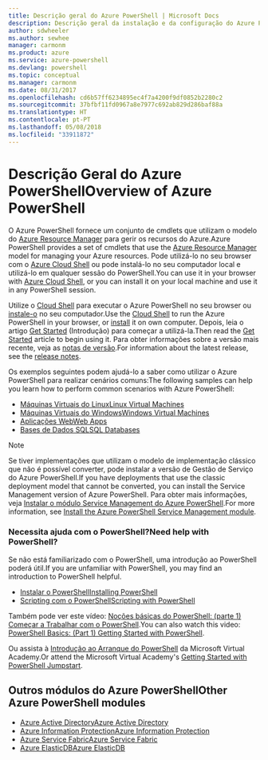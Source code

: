```yaml
---
title: Descrição geral do Azure PowerShell | Microsoft Docs
description: Descrição geral da instalação e da configuração do Azure PowerShell.
author: sdwheeler
ms.author: sewhee
manager: carmonm
ms.product: azure
ms.service: azure-powershell
ms.devlang: powershell
ms.topic: conceptual
ms.manager: carmonm
ms.date: 08/31/2017
ms.openlocfilehash: cd6b57ff6234895ec4f7a4200f9df0852b2280c2
ms.sourcegitcommit: 37bfbf11fd0967a8e7977c692ab829d286baf88a
ms.translationtype: HT
ms.contentlocale: pt-PT
ms.lasthandoff: 05/08/2018
ms.locfileid: "33911872"
---
```

# <a name="overview-of-azure-powershell"></a><span data-ttu-id="b5be0-103">Descrição Geral do Azure PowerShell</span><span class="sxs-lookup"><span data-stu-id="b5be0-103">Overview of Azure PowerShell</span></span>

<span data-ttu-id="b5be0-104">O Azure PowerShell fornece um conjunto de cmdlets que utilizam o modelo do [Azure Resource Manager](/azure/azure-resource-manager/resource-group-overview) para gerir os recursos do Azure.</span><span class="sxs-lookup"><span data-stu-id="b5be0-104">Azure PowerShell provides a set of cmdlets that use the [Azure Resource Manager](/azure/azure-resource-manager/resource-group-overview) model for managing your Azure resources.</span></span> <span data-ttu-id="b5be0-105">Pode utilizá-lo no seu browser com o [Azure Cloud Shell](/azure/cloud-shell/overview) ou pode instalá-lo no seu computador local e utilizá-lo em qualquer sessão do PowerShell.</span><span class="sxs-lookup"><span data-stu-id="b5be0-105">You can use it in your browser with [Azure Cloud Shell](/azure/cloud-shell/overview), or you can install it on your local machine and use it in any PowerShell session.</span></span>

<span data-ttu-id="b5be0-106">Utilize o [Cloud Shell](/azure/cloud-shell/overview) para executar o Azure PowerShell no seu browser ou [instale-o](install-azurerm-ps.md) no seu computador.</span><span class="sxs-lookup"><span data-stu-id="b5be0-106">Use the [Cloud Shell](/azure/cloud-shell/overview) to run the Azure PowerShell in your browser, or [install](install-azurerm-ps.md) it on own computer.</span></span> <span data-ttu-id="b5be0-107">Depois, leia o artigo [Get Started](get-started-azureps.md) (Introdução) para começar a utilizá-la.</span><span class="sxs-lookup"><span data-stu-id="b5be0-107">Then read the [Get Started](get-started-azureps.md) article to begin using it.</span></span> <span data-ttu-id="b5be0-108">Para obter informações sobre a versão mais recente, veja as [notas de versão](release-notes-azureps.md).</span><span class="sxs-lookup"><span data-stu-id="b5be0-108">For information about the latest release, see the [release notes](release-notes-azureps.md).</span></span>

<span data-ttu-id="b5be0-109">Os exemplos seguintes podem ajudá-lo a saber como utilizar o Azure PowerShell para realizar cenários comuns:</span><span class="sxs-lookup"><span data-stu-id="b5be0-109">The following samples can help you learn how to perform common scenarios with Azure PowerShell:</span></span>

* [<span data-ttu-id="b5be0-110">Máquinas Virtuais do Linux</span><span class="sxs-lookup"><span data-stu-id="b5be0-110">Linux Virtual Machines</span></span>](/azure/virtual-machines/virtual-machines-linux-powershell-samples?toc=/powershell/azure/toc.json)
* [<span data-ttu-id="b5be0-111">Máquinas Virtuais do Windows</span><span class="sxs-lookup"><span data-stu-id="b5be0-111">Windows Virtual Machines</span></span>](/azure/virtual-machines/virtual-machines-windows-powershell-samples?toc=/powershell/azure/toc.json)
* [<span data-ttu-id="b5be0-112">Aplicações Web</span><span class="sxs-lookup"><span data-stu-id="b5be0-112">Web Apps</span></span>](/azure/app-service-web/app-service-powershell-samples?toc=/powershell/azure/toc.json)
* [<span data-ttu-id="b5be0-113">Bases de Dados SQL</span><span class="sxs-lookup"><span data-stu-id="b5be0-113">SQL Databases</span></span>](/azure/sql-database/sql-database-powershell-samples?toc=/powershell/azure/toc.json)

> [!NOTE]
> <span data-ttu-id="b5be0-114">Se tiver implementações que utilizam o modelo de implementação clássico que não é possível converter, pode instalar a versão de Gestão de Serviço do Azure PowerShell.</span><span class="sxs-lookup"><span data-stu-id="b5be0-114">If you have deployments that use the classic deployment model that cannot be converted, you can install the Service Management version of Azure PowerShell.</span></span> <span data-ttu-id="b5be0-115">Para obter mais informações, veja [Instalar o módulo Service Management do Azure PowerShell](/powershell/azure/servicemanagement/install-azure-ps).</span><span class="sxs-lookup"><span data-stu-id="b5be0-115">For more information, see [Install the Azure PowerShell Service Management module](/powershell/azure/servicemanagement/install-azure-ps).</span></span>


### <a name="need-help-with-powershell"></a><span data-ttu-id="b5be0-116">Necessita ajuda com o PowerShell?</span><span class="sxs-lookup"><span data-stu-id="b5be0-116">Need help with PowerShell?</span></span>

<span data-ttu-id="b5be0-117">Se não está familiarizado com o PowerShell, uma introdução ao PowerShell poderá útil.</span><span class="sxs-lookup"><span data-stu-id="b5be0-117">If you are unfamiliar with PowerShell, you may find an introduction to PowerShell helpful.</span></span>

* [<span data-ttu-id="b5be0-118">Instalar o PowerShell</span><span class="sxs-lookup"><span data-stu-id="b5be0-118">Installing PowerShell</span></span>](/powershell/scripting/installing-windows-powershell)
* [<span data-ttu-id="b5be0-119">Scripting com o PowerShell</span><span class="sxs-lookup"><span data-stu-id="b5be0-119">Scripting with PowerShell</span></span>](/powershell/scripting/scripting-with-windows-powershell)

<span data-ttu-id="b5be0-120">Também pode ver este vídeo: [Noções básicas do PowerShell: (parte 1) Começar a Trabalhar com o PowerShell](https://channel9.msdn.com/Blogs/Taste-of-Premier/PowerShellBasicsPart1).</span><span class="sxs-lookup"><span data-stu-id="b5be0-120">You can also watch this video: [PowerShell Basics: (Part 1) Getting Started with PowerShell](https://channel9.msdn.com/Blogs/Taste-of-Premier/PowerShellBasicsPart1).</span></span>

<span data-ttu-id="b5be0-121">Ou assista à [Introdução ao Arranque do PowerShell](https://mva.microsoft.com/liveevents/powershell-jumpstart) da Microsoft Virtual Academy.</span><span class="sxs-lookup"><span data-stu-id="b5be0-121">Or attend the Microsoft Virtual Academy's [Getting Started with PowerShell Jumpstart](https://mva.microsoft.com/liveevents/powershell-jumpstart).</span></span>

## <a name="other-azure-powershell-modules"></a><span data-ttu-id="b5be0-122">Outros módulos do Azure PowerShell</span><span class="sxs-lookup"><span data-stu-id="b5be0-122">Other Azure PowerShell modules</span></span>

* [<span data-ttu-id="b5be0-123">Azure Active Directory</span><span class="sxs-lookup"><span data-stu-id="b5be0-123">Azure Active Directory</span></span>](/powershell/azure/active-directory/)
* [<span data-ttu-id="b5be0-124">Azure Information Protection</span><span class="sxs-lookup"><span data-stu-id="b5be0-124">Azure Information Protection</span></span>](/powershell/azure/aip/)
* [<span data-ttu-id="b5be0-125">Azure Service Fabric</span><span class="sxs-lookup"><span data-stu-id="b5be0-125">Azure Service Fabric</span></span>](/powershell/azure/service-fabric/)
* [<span data-ttu-id="b5be0-126">Azure ElasticDB</span><span class="sxs-lookup"><span data-stu-id="b5be0-126">Azure ElasticDB</span></span>](/powershell/azure/elasticdbjobs/)
